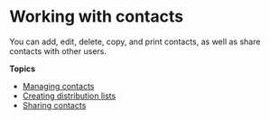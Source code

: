 # Working with contacts<a name="contacts_overview"></a>

You can add, edit, delete, copy, and print contacts, as well as share contacts with other users\.

**Topics**
+ [Managing contacts](manage-contacts.md)
+ [Creating distribution lists](create_distribution_list.md)
+ [Sharing contacts](share-contacts.md)